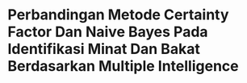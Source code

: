 # Perbandingan Metode Certainty Factor Dan Naive Bayes Pada Identifikasi Minat Dan Bakat Berdasarkan Multiple Intelligence
